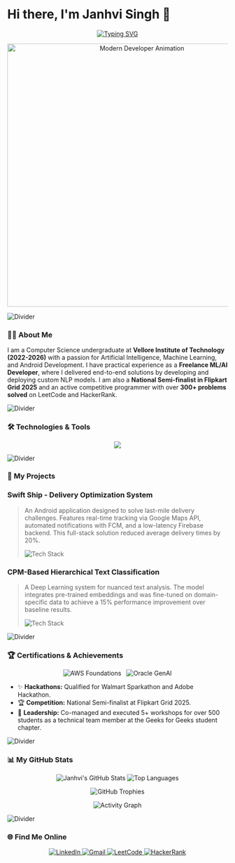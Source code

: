 # Hi there, I'm Janhvi Singh 👋

<p align="center">
  <a href="https://git.io/typing-svg">
    <img src="https://readme-typing-svg.demolab.com?font=Fira+Code&weight=700&size=25&pause=1000&color=30,139DFA&background=00000000&center=true&vCenter=true&width=500&lines=B.Tech+Student+at+VIT-AP;Freelance+AI+%26+ML+Developer;Flipkart+Grid+National+Semi-Finals" alt="Typing SVG" />
  </a>
</p>

<p align="center">
  <img src="https://raw.githubusercontent.com/rLgs/rLgs/main/assets/new_header.gif" alt="Modern Developer Animation" width="600px" />
</p>

<img src="https://raw.githubusercontent.com/B-L-A-C-K-H-A-T/B-L-A-C-K-H-A-T/main/resources/lines.gif" alt="Divider">

### 👨‍💻 **About Me**

I am a Computer Science undergraduate at **Vellore Institute of Technology (2022-2026)** with a passion for Artificial Intelligence, Machine Learning, and Android Development. I have practical experience as a **Freelance ML/AI Developer**, where I delivered end-to-end solutions by developing and deploying custom NLP models. I am also a **National Semi-finalist in Flipkart Grid 2025** and an active competitive programmer with over **300+ problems solved** on LeetCode and HackerRank.

<img src="https://raw.githubusercontent.com/B-L-A-C-K-H-A-T/B-L-A-C-K-H-A-T/main/resources/lines.gif" alt="Divider">

### 🛠️ **Technologies & Tools**

<p align="center">
  <a href="https://skillicons.dev">
    <img src="https://skillicons.dev/icons?i=python,java,kotlin,dart,r,sql,tensorflow,pytorch,sklearn,pandas,numpy,aws,firebase,docker,git,androidstudio,vscode,figma&perline=9" />
  </a>
</p>

<img src="https://raw.githubusercontent.com/B-L-A-C-K-H-A-T/B-L-A-C-K-H-A-T/main/resources/lines.gif" alt="Divider">

### 🚀 **My Projects**

### Swift Ship - Delivery Optimization System
> An Android application designed to solve last-mile delivery challenges. Features real-time tracking via Google Maps API, automated notifications with FCM, and a low-latency Firebase backend. This full-stack solution reduced average delivery times by 20%.
> <p>
>   <img src="https://skillicons.dev/icons?i=android,java,firebase" alt="Tech Stack"/>
> </p>

### CPM-Based Hierarchical Text Classification
> A Deep Learning system for nuanced text analysis. The model integrates pre-trained embeddings and was fine-tuned on domain-specific data to achieve a 15% performance improvement over baseline results.
> <p>
>   <img src="https://skillicons.dev/icons?i=python,tensorflow,pytorch,huggingface" alt="Tech Stack"/>
 </p>

<img src="https://raw.githubusercontent.com/B-L-A-C-K-H-A-T/B-L-A-C-K-H-A-T/main/resources/lines.gif" alt="Divider">

### 🏆 **Certifications & Achievements**

<p align="center">
  <img src="https://img.shields.io/badge/AWS_Cloud_Foundations-FF9900?style=for-the-badge&logo=amazon-aws&logoColor=white" alt="AWS Foundations">
  &nbsp;
  <img src="https://img.shields.io/badge/Oracle_Gen_AI_Professional-F80000?style=for-the-badge&logo=oracle&logoColor=white" alt="Oracle GenAI">
</p>

-   ✨ **Hackathons:** Qualified for Walmart Sparkathon and Adobe Hackathon.
-   🏆 **Competition:** National Semi-finalist at Flipkart Grid 2025.
-   🚀 **Leadership:** Co-managed and executed 5+ workshops for over 500 students as a technical team member at the Geeks for Geeks student chapter.

<img src="https://raw.githubusercontent.com/B-L-A-C-K-H-A-T/B-L-A-C-K-H-A-T/main/resources/lines.gif" alt="Divider">

### 📊 **My GitHub Stats**

<p align="center">
  <img src="https://github-readme-stats.vercel.app/api?username=janhvisingh22&show_icons=true&theme=radical&hide_border=true&count_private=true" alt="Janhvi's GitHub Stats" />
  <img src="https://github-readme-stats.vercel.app/api/top-langs/?username=janhvisingh22&layout=compact&theme=tokyonight&hide_border=true" alt="Top Languages" />
</p>

<p align="center">
  <img src="https://github-profile-trophy.vercel.app/?username=janhvisingh22&theme=radical&hide_border=true&column=4&row=2" alt="GitHub Trophies" />
</p>

<p align="center">
  <img src="https://github-readme-activity-graph.vercel.app/graph?username=janhvisingh22&theme=dracula" alt="Activity Graph" />
</p>

<img src="https://raw.githubusercontent.com/B-L-A-C-K-H-A-T/B-L-A-C-K-H-A-T/main/resources/lines.gif" alt="Divider">

### 🌐 **Find Me Online**

<p align="center">
  <a href="https://www.linkedin.com/in/janhvi-singh-0606b3251/" target="_blank">
    <img src="https://img.shields.io/badge/LinkedIn-0A66C2?style=for-the-badge&logo=linkedin&logoColor=white" alt="LinkedIn">
  </a>
  <a href="mailto:janhvisingh1711@gmail.com">
    <img src="https://img.shields.io/badge/Gmail-EA4335?style=for-the-badge&logo=gmail&logoColor=white" alt="Gmail">
  </a>
  <a href="[Your-LeetCode-URL]" target="_blank">
    <img src="https://img.shields.io/badge/LeetCode-FFA116?style=for-the-badge&logo=leetcode&logoColor=black" alt="LeetCode">
  </a>
  <a href="[Your-HackerRank-URL]" target="_blank">
    <img src="https://img.shields.io/badge/HackerRank-2EC866?style=for-the-badge&logo=hackerrank&logoColor=white" alt="HackerRank">
  </a>
</p>
